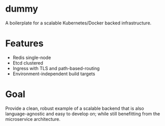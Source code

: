 # dummy
A boilerplate for a scalable Kubernetes/Docker backed infrastructure.

# Features
- Redis single-node
- Etcd clustered
- Ingress with TLS and path-based-routing
- Environment-independent build targets

# Goal
Provide a clean, robust example of a scalable backend that is also language-agnostic
and easy to develop on; while still benefitting from the microservice architecture.
